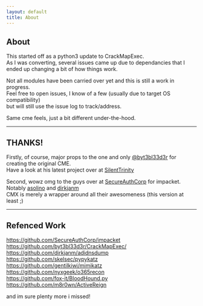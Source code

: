 ```yaml
---
layout: default
title: About
---
```


## About  

This started off as a python3 update to CrackMapExec.  
As I was converting, several issues came up due to dependancies that I ended up changing a bit of how things work.
  
Not all modules have been carried over yet and this is still a work in progress.  
Feel free to open issues, I know of a few (usually due to target OS compatibility)  
but will still use the issue log to track/address.  

Same cme feels, just a bit different under-the-hood.  
  
------------------------------------------------------------------------

## THANKS!
Firstly, of course, major props to the one and only [@byt3bl33d3r](https://github.com/byt3bl33d3r) for creating the original CME.  
Have a look at his latest project over at [SilentTrinity](https://github.com/byt3bl33d3r/SILENTTRINITY)  

Second, wowz omg to the guys over at [SecureAuthCorp](https://github.com/byt3bl33d3r) for impacket.   
Notably [asolino](https://github.com/asolino) and [dirkjanm](https://github.com/dirkjanm)  
CMX is merely a wrapper around all their awesomeness (this version at least ;)  
  
------------------------------------------------------------------------

## Refenced Work 

https://github.com/SecureAuthCorp/impacket  
https://github.com/byt3bl33d3r/CrackMapExec/  
https://github.com/dirkjanm/adidnsdump  
https://github.com/skelsec/pypykatz  
https://github.com/gentilkiwi/mimikatz  
https://github.com/nyxgeek/o365recon  
https://github.com/fox-it/BloodHound.py  
https://github.com/m8r0wn/ActiveReign  

and im sure plenty more i missed!  